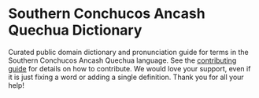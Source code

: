 
# Southern Conchucos Ancash Quechua Dictionary

Curated public domain dictionary and pronunciation guide for terms in the Southern Conchucos Ancash Quechua language. See the [contributing guide](https://github.com/drumworkteam/term/blob/make/.github/contributing.md) for details on how to contribute. We would love your support, even if it is just fixing a word or adding a single definition. Thank you for all your help!